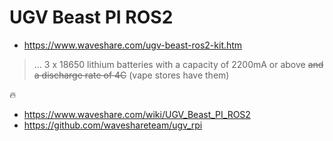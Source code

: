 # UGV Beast PI ROS2

- https://www.waveshare.com/ugv-beast-ros2-kit.htm


> ... 3 x 18650 lithium batteries with a capacity of 2200mA or above ~~and a discharge rate of 4C~~ (vape stores have them)

🔥


- https://www.waveshare.com/wiki/UGV_Beast_PI_ROS2
- https://github.com/waveshareteam/ugv_rpi


